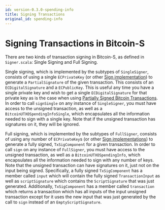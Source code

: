 ```yaml
---
id: version-0.3.0-spending-info
title: Signing Transactions
original_id: spending-info
---
```


# Signing Transactions in Bitcoin-S

There are two kinds of transaction signing in Bitcoin-S, as defined in `Signer.scala`: Single Signing and Full Signing.

Single signing, which is implemented by the subtypes of `SingleSigner`, consists of using a single `ECPrivateKey` (or other [Sign implementation](sign.md)) to generate a `PartialSignature` of the given transaction. This consists of an `ECDigitalSignature` and a `ECPublicKey`. This is useful any time you have a single private key and wish to get a single `ECDigitalSignature` for that private key as is the case when using [Partially Signed Bitcoin Transactions](psbts.md). In order to call `signSingle` on any instance of `SingleSigner`, you must have access to the unsigned transaction, as well as a `BitcoinUTXOSpendingInfoSingle`, which encapsulates all the information needed to sign with a single key. Note that if the unsigned transaction has signatures on it, they will be ignored.

Full signing, which is implemented by the subtypes of `FullSigner`, consists of using any number of `ECPrivateKey`s (or other [Sign implementations](sign.md)) to generate a fully signed, `TxSigComponent` for a given transaction. In order to call `sign` on any instance of `FullSigner`, you must have access to the unsigned transaction, as well as a `BitcoinUTXOSpendingInfo`, which encapsulates all the information needed to sign with any number of keys. Note that the unsigned transaction can have signatures on it, just not on the input being signed. Specifically, a fully signed `TxSigComponent` has a member called `input` which will contain the fully signed `TransactionInput` as well as `scriptSignature` which contains the `ScriptSignature` that was just generated. Additionally, `TxSigComponent` has a member called `transaction` which returns a transaction which has all inputs of the input unsigned transaction except for it uses the new input that was just generated by the call to `sign` instead of an `EmptyScriptSignature`.